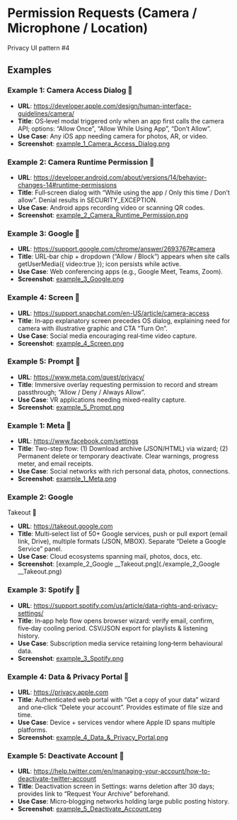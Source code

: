 # Permission Requests (Camera / Microphone / Location)

Privacy UI pattern #4

## Examples

### Example 1: Camera Access Dialog 
- **URL**: https://developer.apple.com/design/human-interface-guidelines/camera/
- **Title**: OS‑level
  modal triggered only when an app first calls the camera API; options: “Allow
  Once”, “Allow While Using App”, “Don’t Allow”.
- **Use Case**: Any iOS
  app needing camera for photos, AR, or video.
- **Screenshot**: [example_1_Camera_Access_Dialog.png](./example_1_Camera_Access_Dialog.png)

### Example 2: Camera Runtime Permission 
- **URL**: https://developer.android.com/about/versions/14/behavior-changes-14#runtime-permissions
- **Title**: Full‑screen
  dialog with “While using the app / Only this time / Don’t allow”. Denial
  results in SECURITY_EXCEPTION.
- **Use Case**: Android
  apps recording video or scanning QR codes.
- **Screenshot**: [example_2_Camera_Runtime_Permission.png](./example_2_Camera_Runtime_Permission.png)

### Example 3: Google 
- **URL**: https://support.google.com/chrome/answer/2693767#camera
- **Title**: URL‑bar
  chip + dropdown (“Allow / Block”) appears when site calls getUserMedia({ video:true }); icon
  persists while active.
- **Use Case**: Web
  conferencing apps (e.g., Google Meet, Teams, Zoom).
- **Screenshot**: [example_3_Google.png](./example_3_Google.png)

### Example 4: Screen 
- **URL**: https://support.snapchat.com/en-US/article/camera-access
- **Title**: In‑app
  explanatory screen precedes OS dialog, explaining need for camera with
  illustrative graphic and CTA “Turn On”.
- **Use Case**: Social
  media encouraging real‑time video capture.
- **Screenshot**: [example_4_Screen.png](./example_4_Screen.png)

### Example 5: Prompt 
- **URL**: https://www.meta.com/quest/privacy/
- **Title**: Immersive
  overlay requesting permission to record and stream passthrough; “Allow / Deny
  / Always Allow”.
- **Use Case**: VR
  applications needing mixed‑reality capture.
- **Screenshot**: [example_5_Prompt.png](./example_5_Prompt.png)

### Example 1: Meta 
- **URL**: https://www.facebook.com/settings
- **Title**: Two-step
  flow: (1) Download archive (JSON/HTML) via wizard; (2) Permanent delete or
  temporary deactivate. Clear warnings, progress meter, and email receipts.
- **Use Case**: Social
  networks with rich personal data, photos, connections.
- **Screenshot**: [example_1_Meta.png](./example_1_Meta.png)

### Example 2: Google
  Takeout 
- **URL**: https://takeout.google.com
- **Title**: Multi‑select
  list of 50+ Google services, push or pull export (email link, Drive),
  multiple formats (JSON, MBOX). Separate “Delete a Google Service” panel.
- **Use Case**: Cloud
  ecosystems spanning mail, photos, docs, etc.
- **Screenshot**: [example_2_Google
__Takeout.png](./example_2_Google
__Takeout.png)

### Example 3: Spotify 
- **URL**: https://support.spotify.com/us/article/data-rights-and-privacy-settings/
- **Title**: In‑app
  help flow opens browser wizard: verify email, confirm, five‑day cooling
  period. CSV/JSON export for playlists & listening history.
- **Use Case**: Subscription
  media service retaining long‑term behavioural data.
- **Screenshot**: [example_3_Spotify.png](./example_3_Spotify.png)

### Example 4: Data & Privacy Portal 
- **URL**: https://privacy.apple.com
- **Title**: Authenticated
  web portal with “Get a copy of your data” wizard and one‑click “Delete your
  account”. Provides estimate of file size and time.
- **Use Case**: Device +
  services vendor where Apple ID spans multiple platforms.
- **Screenshot**: [example_4_Data_&_Privacy_Portal.png](./example_4_Data_&_Privacy_Portal.png)

### Example 5: Deactivate Account 
- **URL**: https://help.twitter.com/en/managing-your-account/how-to-deactivate-twitter-account
- **Title**: Deactivation
  screen in Settings: warns deletion after
  30 days; provides link to “Request Your Archive” beforehand.
- **Use Case**: Micro‑blogging
  networks holding large public posting history.
- **Screenshot**: [example_5_Deactivate_Account.png](./example_5_Deactivate_Account.png)

